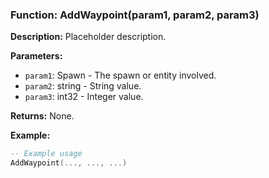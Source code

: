 ### Function: AddWaypoint(param1, param2, param3)

**Description:**
Placeholder description.

**Parameters:**
- `param1`: Spawn - The spawn or entity involved.
- `param2`: string - String value.
- `param3`: int32 - Integer value.

**Returns:** None.

**Example:**

```lua
-- Example usage
AddWaypoint(..., ..., ...)
```
